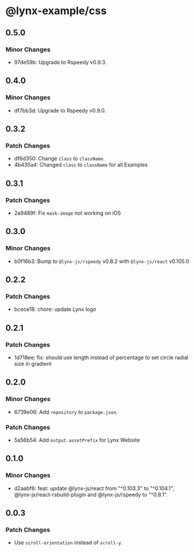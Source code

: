 # @lynx-example/css

## 0.5.0

### Minor Changes

- 97de59b: Upgrade to Rspeedy v0.9.3.

## 0.4.0

### Minor Changes

- df7bb3d: Upgrade to Rspeedy v0.9.0.

## 0.3.2

### Patch Changes

- df6d350: Change `class` to `className`.
- 4b435a4: Changed `class` to `className` for all Examples

## 0.3.1

### Patch Changes

- 2a9489f: Fix `mask-image` not working on iOS

## 0.3.0

### Minor Changes

- b0f16b3: Bump to `@lynx-js/rspeedy` v0.8.2 with `@lynx-js/react` v0.105.0

## 0.2.2

### Patch Changes

- bcece18: chore: update Lynx logo

## 0.2.1

### Patch Changes

- 1d718ee: fix: should use length instead of percentage to set circle radial size in gradient

## 0.2.0

### Minor Changes

- 6739e06: Add `repository` to `package.json`.

### Patch Changes

- 5a56b54: Add `output.assetPrefix` for Lynx Website

## 0.1.0

### Minor Changes

- d2aabf6: feat: update @lynx-js/react from "^0.103.3" to "^0.104.1", @lynx-js/react-rsbuild-plugin and @lynx-js/rspeedy to "^0.8.1".

## 0.0.3

### Patch Changes

- Use `scroll-orientation` instead of `scroll-y`.
